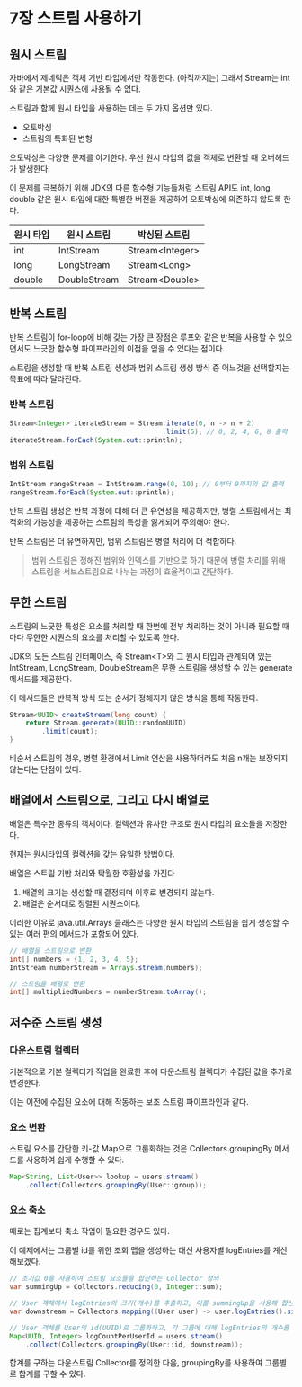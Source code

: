# 7장 스트림 사용하기

## 원시 스트림

자바에서 제네릭은 객체 기반 타입에서만 작동한다. (아직까지는) 그래서 Stream는 int와 같은 기본값 시퀀스에 사용될 수 없다.

스트림과 함께 원시 타입을 사용하는 데는 두 가지 옵션만 있다.

* 오토박싱
* 스트림의 특화된 변형

오토박싱은 다양한 문제를 야기한다. 우선 원시 타입의 값을 객체로 변환할 때 오버헤드가 발생한다.

이 문제를 극복하기 위해 JDK의 다른 함수형 기능들처럼 스트림 API도 int, long, double 같은 원시 타입에 대한 특별한 버전을 제공하여 오토박싱에 의존하지 않도록 한다.

| 원시 타입  | 원시 스트림       | 박싱된 스트림          |
| ------ | ------------ | ---------------- |
| int    | IntStream    | Stream\<Integer> |
| long   | LongStream   | Stream\<Long>    |
| double | DoubleStream | Stream\<Double>  |

## 반복 스트림

반복 스트림이 for-loop에 비해 갖는 가장 큰 장점은 루프와 같은 반복을 사용할 수 있으면서도 느긋한 함수형 파이프라인의 이점을 얻을 수 있다는 점이다.

스트림을 생성할 때 반복 스트림 생성과 범위 스트림 생성 방식 중 어느것을 선택할지는 목표에 따라 달라진다.

### 반복 스트림

```java
Stream<Integer> iterateStream = Stream.iterate(0, n -> n + 2)
                                      .limit(5); // 0, 2, 4, 6, 8 출력
iterateStream.forEach(System.out::println);
```

### 범위 스트림

```java
IntStream rangeStream = IntStream.range(0, 10); // 0부터 9까지의 값 출력
rangeStream.forEach(System.out::println);
```

반복 스트림 생성은 반복 과정에 대해 더 큰 유연성을 제공하지만, 병렬 스트림에서는 최적화의 가능성을 제공하는 스트림의 특성을 잃게되어 주의해야 한다.

반복 스트림은 더 유연하지만, 범위 스트림은 병렬 처리에 더 적합하다.

> 범위 스트림은 정해진 범위와 인덱스를 기반으로 하기 때문에 병렬 처리를 위해 스트림을 서브스트림으로 나누는 과정이 효율적이고 간단하다.

## 무한 스트림

스트림의 느긋한 특성은 요소를 처리할 때 한번에 전부 처리하는 것이 아니라 필요할 때마다 무한한 시퀀스의 요소를 처리할 수 있도록 한다.

JDK의 모든 스트림 인터페이스, 즉 Stream\<T>와 그 원시 타입과 관계되어 있는 IntStream, LongStream, DoubleStream은 무한 스트림을 생성할 수 있는 generate 메서드를 제공한다.

이 메서드들은 반복적 방식 또는 순서가 정해지지 않은 방식을 통해 작동한다.

```java
Stream<UUID> createStream(long count) {
	return Stream.generate(UUID::randomUUID)
        .limit(count);
}
```

비순서 스트림의 경우, 병렬 환경에서 Limit 연산을 사용하더라도 처음 n개는 보장되지 않는다는 단점이 있다.

## 배열에서 스트림으로, 그리고 다시 배열로

배열은 특수한 종류의 객체이다. 컬렉션과 유사한 구조로 원시 타입의 요소들을 저장한다.

현재는 원시타입의 컬렉션을 갖는 유일한 방법이다.

배열은 스트림 기반 처리와 탁월한 호환성을 가진다

1. 배열의 크기는 생성할 때 결정되며 이후로 변경되지 않는다.
2. 배열은 순서대로 정렬된 시퀀스이다.

이러한 이유로 java.util.Arrays 클래스는 다양한 원시 타입의 스트림을 쉽게 생성할 수 있는 여러 편의 메서드가 포함되어 있다.

```java
// 배열을 스트림으로 변환
int[] numbers = {1, 2, 3, 4, 5};
IntStream numberStream = Arrays.stream(numbers);

// 스트림을 배열로 변환
int[] multipliedNumbers = numberStream.toArray();
```

## 저수준 스트림 생성

### 다운스트림 컬렉터

기본적으로 기본 컬렉터가 작업을 완료한 후에 다운스트림 컬렉터가 수집된 값을 추가로 변경한다.

이는 이전에 수집된 요소에 대해 작동하는 보조 스트림 파이프라인과 같다.

### 요소 변환

스트림 요소를 간단한 키-값 Map으로 그룹화하는 것은 Collectors.groupingBy 메서드를 사용하여 쉽게 수행할 수 있다.

```java
Map<String, List<User>> lookup = users.stream()
    .collect(Collectors.groupingBy(User::group));
```

### 요소 축소

때로는 집계보다 축소 작업이 필요한 경우도 있다.

이 예제에서는 그룹별 id를 위한 조회 맵을 생성하는 대신 사용자별 logEntries를 계산해보겠다.

```java
// 초기값 0을 사용하여 스트림 요소들을 합산하는 Collector 정의
var summingUp = Collectors.reducing(0, Integer::sum);

// User 객체에서 logEntries의 크기(개수)를 추출하고, 이를 summingUp을 사용해 합산하는 Collector 정의
var downstream = Collectors.mapping((User user) -> user.logEntries().size(), summingUp);

// User 객체를 User의 id(UUID)로 그룹화하고, 각 그룹에 대해 logEntries의 개수를 합산하여 Map으로 반환
Map<UUID, Integer> logCountPerUserId = users.stream()
	.collect(Collectors.groupingBy(User::id, downstream));
```

합계를 구하는 다운스트림 Collector를 정의한 다음, groupingBy를 사용하여 그룹별로 합계를 구할 수 있다.
